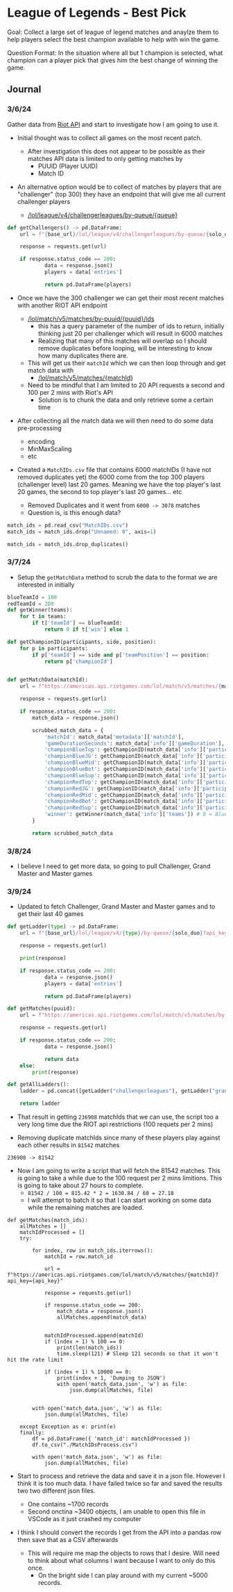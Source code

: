 # League of Legends - Best Pick

Goal: Collect a large set of league of legend matches and anaylze them to help players select the best champion available to help with win the game. 

Question Format: In the situation where all but 1 champion is selected, what champion can a player pick that gives him the best change of winning the game. 

## Journal

### 3/6/24

Gather data from [Riot API](https://developer.riotgames.com/) and start to investigate how I am going to use it. 

- Initial thought was to collect all games on the most recent patch. 
	- After investigation this does not appear to be possible as their matches API data is limited to only getting matches by
		- PUUID (Player UUID)
		- Match ID

- An alternative option would be to collect of matches by players that are "challenger" (top 300) they have an endpoint that will give me all current challenger players
	- [/lol/league/v4/challengerleagues/by-queue/{queue}](https://developer.riotgames.com/apis#league-v4/GET_getChallengerLeague)

```py
def getChallengers() -> pd.DataFrame:
	url = f"{base_url}/lol/league/v4/challengerleagues/by-queue/{solo_duo}?api_key={api_key}"

	response = requests.get(url)

	if response.status_code == 200:
			data = response.json()
			players = data['entries']

			return pd.DataFrame(players)
```

- Once we have the 300 challenger we can get their most recent matches with another RIOT API endpoint
	-  [/lol/match/v5/matches/by-puuid/{puuid}/ids](https://developer.riotgames.com/apis#match-v5/GET_getMatchIdsByPUUID)
		- this has a query parameter of the number of ids to return, initially thinking just 20 per challenger which will result in 6000 matches
		- Realizing that many of this matches will overlap so I should remove duplicates before looping, will be interesting to know how many duplicates there are.
	- This will get us their `matchId` which we can then loop through and get match data with
		- [/lol/match/v5/matches/{matchId}](https://developer.riotgames.com/apis#match-v5/GET_getMatch)
	- Need to be mindful that I am limited to 20 API requests a second and 100 per 2 mins with Riot's API
		- Solution is to chunk the data and only retrieve some a certain time

- After collecting all the match data we will then need to do some data pre-processing
	- encoding
	- MinMaxScaling
	- etc

- Created a `MatchIDs.csv` file that contains 6000 matchIDs (I have not removed duplicates yet) the 6000 come from the top 300 players (challenger level) last 20 games. Meaning we have the top player's last 20 games, the second to top player's last 20 games... etc
	- Removed Duplicates and it went from `6000 -> 3078` matches
	- Question is, is this enough data?

```py
match_ids = pd.read_csv("MatchIDs.csv")
match_ids = match_ids.drop("Unnamed: 0", axis=1)

match_ids = match_ids.drop_duplicates()
```


### 3/7/24

- Setup the `getMatchData` method to scrub the data to the format we are interested in initially

```py
blueTeamId = 100
redTeamId = 200
def getWinner(teams):
	for t in teams:
		if t['teamId'] == blueTeamId:
			return 0 if t['win'] else 1

def getChampionID(participants, side, position):
	for p in participants:
		if p['teamId'] == side and p['teamPosition'] == position:
			return p['championId']


def getMatchData(matchId):
	url = f"https://americas.api.riotgames.com/lol/match/v5/matches/{matchId}?api_key={api_key}"

	response = requests.get(url)

	if response.status_code == 200:
		match_data = response.json()

		scrubbed_match_data = {
			'matchId': match_data['metadata']['matchId'],
			'gameDurationSeconds': match_data['info']['gameDuration'],
			'championBlueTop': getChampionID(match_data['info']['participants'], blueTeamId, 'TOP'),
			'championBlueJG': getChampionID(match_data['info']['participants'], blueTeamId, 'JUNGLE'),
			'championBlueMid': getChampionID(match_data['info']['participants'], blueTeamId, 'MIDDLE'),
			'championBlueBot': getChampionID(match_data['info']['participants'], blueTeamId, 'BOTTOM'),
			'championBlueSup': getChampionID(match_data['info']['participants'], blueTeamId, 'UTILITY'),
			'championRedTop': getChampionID(match_data['info']['participants'], redTeamId, 'TOP'),
			'championRedJG': getChampionID(match_data['info']['participants'], redTeamId, 'JUNGLE'),
			'championRedMid': getChampionID(match_data['info']['participants'], redTeamId, 'MIDDLE'),
			'championRedBot': getChampionID(match_data['info']['participants'], redTeamId, 'BOTTOM'),
			'championRedSup': getChampionID(match_data['info']['participants'], redTeamId, 'UTILITY'),
			'winner': getWinner(match_data['info']['teams']) # 0 = Blue side, 1 = Red Side
		}

		return scrubbed_match_data
```


### 3/8/24

- I believe I need to get more data, so going to pull Challenger, Grand Master and Master games

### 3/9/24

- Updated to fetch Challenger, Grand Master and Master games and to get their last 40 games

```py
def getLadder(type) -> pd.DataFrame:
	url = f"{base_url}/lol/league/v4/{type}/by-queue/{solo_duo}?api_key={api_key}"

	response = requests.get(url)

	print(response)

	if response.status_code == 200:
			data = response.json()
			players = data['entries']

			return pd.DataFrame(players)

def getMatches(puuid):
	url = f"https://americas.api.riotgames.com/lol/match/v5/matches/by-puuid/{puuid}/ids?queue=420&start=0&count=40&api_key={api_key}"

	response = requests.get(url)

	if response.status_code == 200:
			data = response.json()

			return data
	else:
		print(response)

def getAllLadders():
	ladder = pd.concat([getLadder("challengerleagues"), getLadder("grandmasterleagues"), getLadder("masterleagues")])

	return ladder
```

- That result in getting `236908` matchIds that we can use, the script too a very long time due the RIOT api restrictions (100 requets per 2 mins)

- Removing duplicate matchIds since many of these players play against each other results in `81542` matches

`236908 -> 81542`

- Now I am going to write a script that will fetch the 81542 matches. This is going to take a while due to the 100 request per 2 mins limitions. This is going to take about 27 hours to complete. 
	- `81542 / 100 = 815.42 * 2 = 1630.84 / 60 = 27.18`
	- I will attempt to batch it so that I can start working on some data while the remaining matches are loaded. 

```
def getMatches(match_ids):
	allMatches = []
	matchIdProcessed = []
	try:

		for index, row in match_ids.iterrows():
			matchId = row.match_id

			url = f"https://americas.api.riotgames.com/lol/match/v5/matches/{matchId}?api_key={api_key}"

			response = requests.get(url)
			
			if response.status_code == 200:
				match_data = response.json()
				allMatches.append(match_data)

			
			matchIdProcessed.append(matchId)
			if (index + 1) % 100 == 0:
				print(len(match_ids))				
				time.sleep(121) # Sleep 121 seconds so that it won't hit the rate limit

			if (index + 1) % 10000 == 0:
				print(index + 1, 'Dumping to JSON')
				with open('match_data.json', 'w') as file:
					json.dump(allMatches, file)


		with open('match_data.json', 'w') as file:
			json.dump(allMatches, file)
	
	except Exception as e: print(e)
	finally:
		df = pd.DataFrame({ 'match_id': matchIdProcessed })
		df.to_csv("./MatchIDsProcess.csv")

		with open('match_data.json', 'w') as file:
			json.dump(allMatches, file)
```

- Start to process and retrieve the data and save it in a json file. However I think it is too much data. I have failed twice so far and saved the results two two different json files. 
	- One contains ~1700 records
	- Second onctina ~3400 objects, I am unable to open this file in VSCode as it just crashed my computer

- I think I should convert the records I get from the API into a pandas row then save that as a CSV afterwards
	- This will require me map the objects to rows that I desire. Will need to think about what columns I want because I want to only do this once.
		- On the bright side I can play around with my current ~5000 records. 